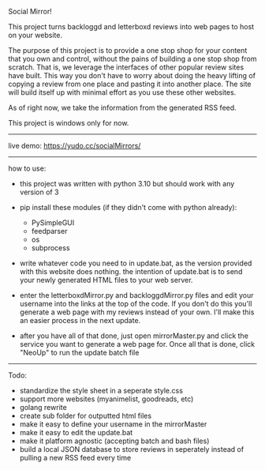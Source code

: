 Social Mirror!

This project turns backloggd and letterboxd reviews into web pages to host on your website.

The purpose of this project is to provide a one stop shop for your content that you own and control, without the pains of building a one stop shop from scratch. That is, we leverage the interfaces of other popular review sites have built. This way you don't have to worry about doing the heavy lifting of copying a review from one place and pasting it into another place. The site will build itself up with minimal effort as you use these other websites.

As of right now, we take the information from the generated RSS feed. 

This project is windows only for now.

____

live demo: https://yudo.cc/socialMirrors/
____
how to use:
- this project was written with python 3.10 but should work with any version of 3
- pip install these modules (if they didn't come with python already):
    - PySimpleGUI
    - feedparser
    - os
    - subprocess

- write whatever code you need to in update.bat, as the version provided with this website does nothing. the intention of update.bat is to send your newly generated HTML files to your web server.
- enter the letterboxdMirror.py and backloggdMirror.py files and edit your username into the links at the top of the code. If you don't do this you'll generate a web page with my reviews instead of your own. I'll make this an easier process in the next update.

- after you have all of that done, just open mirrorMaster.py and click the service you want to generate a web page for. Once all that is done, click "NeoUp" to run the update batch file
____
Todo:

- standardize the style sheet in a seperate style.css
- support more websites (myanimelist, goodreads, etc)
- golang rewrite
- create sub folder for outputted html files
- make it easy to define your username in the mirrorMaster
- make it easy to edit the update.bat
- make it platform agnostic (accepting batch and bash files)
- build a local JSON database to store reviews in seperately instead of pulling a new RSS feed every time
